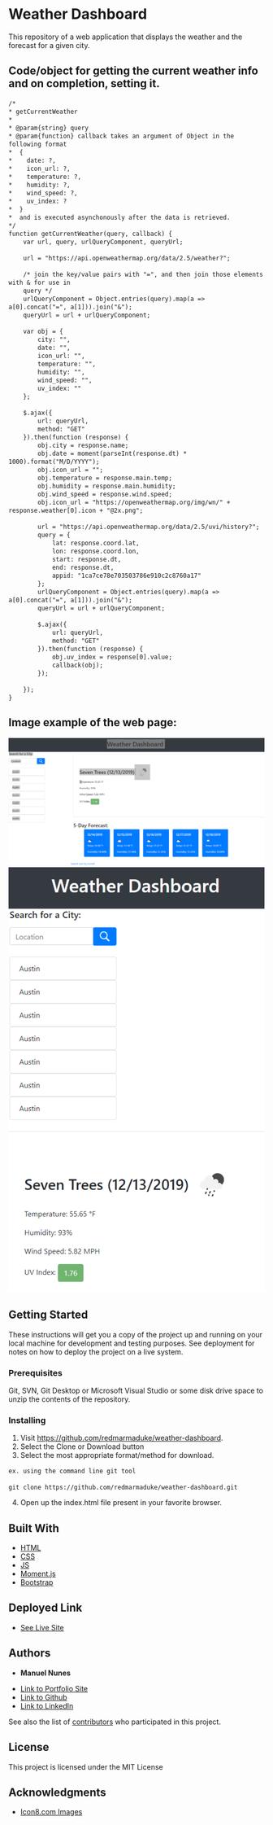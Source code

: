 # Weather Dashboard

This repository of a web application that displays the weather and the forecast for a given city.

## Code/object for getting the current weather info and on completion, setting it.

    /*
    * getCurrentWeather 
    * 
    * @param{string} query 
    * @param{function} callback takes an argument of Object in the following format
    *  {
    *    date: ?,
    *    icon_url: ?,
    *    temperature: ?,
    *    humidity: ?,
    *    wind_speed: ?,
    *    uv_index: ?
    *  }
    *  and is executed asynchonously after the data is retrieved.
    */
    function getCurrentWeather(query, callback) {
        var url, query, urlQueryComponent, queryUrl;

        url = "https://api.openweathermap.org/data/2.5/weather?";

        /* join the key/value pairs with "=", and then join those elements with & for use in 
        query */
        urlQueryComponent = Object.entries(query).map(a => a[0].concat("=", a[1])).join("&");
        queryUrl = url + urlQueryComponent;

        var obj = {
            city: "",
            date: "",
            icon_url: "",
            temperature: "",
            humidity: "",
            wind_speed: "",
            uv_index: ""
        };

        $.ajax({
            url: queryUrl,
            method: "GET"
        }).then(function (response) {
            obj.city = response.name;
            obj.date = moment(parseInt(response.dt) * 1000).format("M/D/YYYY");
            obj.icon_url = "";
            obj.temperature = response.main.temp;
            obj.humidity = response.main.humidity;
            obj.wind_speed = response.wind.speed;
            obj.icon_url = "https://openweathermap.org/img/wn/" + response.weather[0].icon + "@2x.png";

            url = "https://api.openweathermap.org/data/2.5/uvi/history?";
            query = {
                lat: response.coord.lat,
                lon: response.coord.lon,
                start: response.dt,
                end: response.dt,
                appid: "1ca7ce78e703503786e910c2c8760a17"
            };
            urlQueryComponent = Object.entries(query).map(a => a[0].concat("=", a[1])).join("&");
            queryUrl = url + urlQueryComponent;

            $.ajax({
                url: queryUrl,
                method: "GET"
            }).then(function (response) {
                obj.uv_index = response[0].value;
                callback(obj);
            });

        });
    }


## Image example of the web page:

![Main](assets/img/main.PNG)
![Narrow](assets/img/narrow.PNG)

## Getting Started

These instructions will get you a copy of the project up and running on your local machine for development and testing purposes. See deployment for notes on how to deploy the project on a live system.

### Prerequisites

Git, SVN, Git Desktop or Microsoft Visual Studio or some disk drive
space to unzip the contents of the repository.

### Installing

1) Visit https://github.com/redmarmaduke/weather-dashboard.
2) Select the Clone or Download button
3) Select the most appropriate format/method for download. 
```
ex. using the command line git tool

git clone https://github.com/redmarmaduke/weather-dashboard.git

```

4) Open up the index.html file present in your favorite browser.

## Built With

* [HTML](https://developer.mozilla.org/en-US/docs/Web/HTML)
* [CSS](https://developer.mozilla.org/en-US/docs/Web/CSS)
* [JS](https://developer.mozilla.org/en-US/docs/Web/JavaScript)
* [Moment.js](https://momentjs.com/docs/)
* [Bootstrap](https://getbootstrap.com/docs/4.4/)

## Deployed Link

* [See Live Site](https://redmarmaduke.github.io/weather-dashboard/)

## Authors

* **Manuel Nunes** 

- [Link to Portfolio Site](https://redmarmaduke.github.io/weather-dashboard/)
- [Link to Github](https://github.com/redmarmaduke/)
- [Link to LinkedIn](https://www.linkedin.com/in/manuel-nunes-272ba31b/)

See also the list of [contributors](https://redmarmaduke.github.io/weather-dashboard/contributors) who participated in this project.

## License

This project is licensed under the MIT License

## Acknowledgments

* [Icon8.com Images](https://img.icons8.com/)
